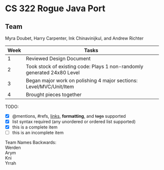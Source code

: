 # CS 322 Rogue Java Port
## Team
Myra Doubet, Harry Carpenter, Ink Chinavinijkul, and Andrew Richter

Week | Tasks
------------ | -------------
1 | Reviewed Design Document
2 | Took stock of existing code: Plays 1 non-randomly generated 24x80 Level
3 | Began major work on polishing 4 major sections: Level/MVC/Unit/Item
4 | Brought pieces together

TODO:
- [x] @mentions, #refs, [links](), **formatting**, and <del>tags</del> supported
- [x] list syntax required (any unordered or ordered list supported)
- [x] this is a complete item
- [ ] this is an incomplete item

Team Names Backwards:  
Werden  
Arym  
Kni  
Yrrah  
